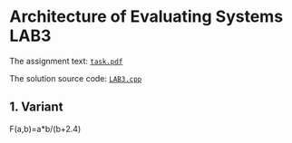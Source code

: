 # Architecture of Evaluating Systems LAB3

The assignment text: [`task.pdf`](./task.pdf)

The solution source code: [`LAB3.cpp`](./LAB3.cpp)

## 1. Variant

F(a,b)=a*b/(b+2.4)